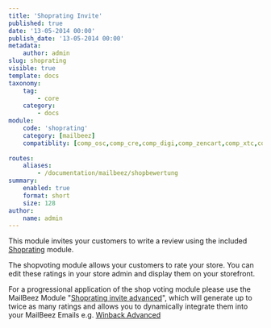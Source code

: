```yaml
---
title: 'Shoprating Invite'
published: true
date: '13-05-2014 00:00'
publish_date: '13-05-2014 00:00'
metadata:
    author: admin
slug: shoprating
visible: true
template: docs
taxonomy:
    tag:
        - core
    category:
        - docs
module:
    code: 'shoprating'
    category: [mailbeez]
    compatiblity: [comp_osc,comp_cre,comp_digi,comp_zencart,comp_xtc,comp_gambio]
           
routes:
    aliases:
        - /documentation/mailbeez/shopbewertung
summary:
    enabled: true
    format: short
    size: 128
author:
    name: admin
---
```


This module invites your customers to write a review using the included [Shoprating](/documentation/configbeez/config_shopvoting/) module.

The shopvoting module allows your customers to rate your store. You can edit these ratings in your store admin and display them on your storefront.


For a progressional application of the shop voting module please use the MailBeez Module "[Shoprating invite advanced](/documentation/mailbeez/shoprating_advanced/ "shop voting advanced")", which will generate up to twice as many ratings and allows you to dynamically integrate them into your MailBeez Emails e.g. [Winback Advanced](/documentation/mailbeez/winback_advanced/)


